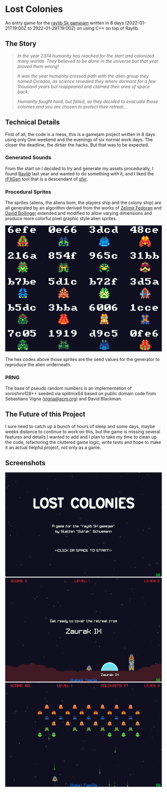 # Lost Colonies

An entry game for the [raylib 5k gamejam](https://itch.io/jam/raylib-5k-gamejam) written
in 8 days (2022-01-21T19:00Z to 2922-01-29T19:00Z) on using C++ on top of Raylib.

## The Story

> _In the year 2374 humanity has reached for the start and colonized many worlds.
> They believed to be alone in the universe but that year proved them wrong!_
>
> _It was the year humanity crossed path with the alien group they named Cicadas,
> as science revealed they where dormant for a few thousand years but reappeared
> and claimed their area of space back._
>
> _Humanity fought hard, but failed, so they decided to evacuate those colonies
> and you are chosen to protect their retreat..._


## Technical Details

First of all, the code is a mess, this is a gamejam project written in 8 days
using only One weekend and the evenings of six normal work days. The closer
the deadline, the dirtier the hacks. But that was to be expected.

### Generated Sounds

From the start on I decided to try and generate my assets procedurally, I
found [Raylib](https://www.raylib.com) last year and wanted to do something with
it, and I liked the [rFXGen](https://raylibtech.itch.io/rfxgen) tool that is a
descendant of [sfxr](http://www.drpetter.se/project_sfxr.html).

### Procedural Sprites

The sprites (aliens, the aliens bom, the players ship and the colony ship) are
all generated by an algorithm derived from the works of [Zelimir Fedoran](https://github.com/zfedoran/pixel-sprite-generator)
and [David Bollinger](http://web.archive.org/web/20080228054410/http://www.davebollinger.com/works/pixelspaceships/)
extended and modified to allow varying dimensions and produce more colorful 
pixel graphic style alien sprites.

![Sample Aliens](media/alien-selection.png)

The hex codes above those sprites are the seed values for the generator to
reproduce the alien underneath.

### PRNG
The base of pseudo random numbers is an implementation of xoroshiro128++ seeded
via splitmix64 based on public domain  code from Sebastiano Vigna (vigna@acm.org)
and David Blackman.


## The Future of this Project

I sure need to catch up a bunch of hours of sleep and some days, maybe weeks
distance to continue to work on this, but the game is missing several features
and details I wanted to add and I plan to take my time to clean up the code,
refactoring the cluttered game logic, write tests and hope to make it an actual
helpful project, not only as a game.

## Screenshots

![Lost Colonies Title Screen](media/lost-colonies-01.png)
![Lost Colonies Title Screen](media/lost-colonies-02.png)
![Lost Colonies Title Screen](media/lost-colonies-03.png)

